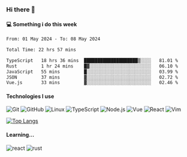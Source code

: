 ### Hi there 👋

#### 💻 Something i do this week

<!--START_SECTION:waka-->

```txt
From: 01 May 2024 - To: 08 May 2024

Total Time: 22 hrs 57 mins

TypeScript   18 hrs 36 mins  ████████████████████▒░░░░   81.01 %
Rust         1 hr 24 mins    █▓░░░░░░░░░░░░░░░░░░░░░░░   06.10 %
JavaScript   55 mins         █░░░░░░░░░░░░░░░░░░░░░░░░   03.99 %
JSON         37 mins         ▓░░░░░░░░░░░░░░░░░░░░░░░░   02.72 %
Vue.js       33 mins         ▓░░░░░░░░░░░░░░░░░░░░░░░░   02.46 %
```

<!--END_SECTION:waka-->


#### Technologies I use
![Git](https://img.shields.io/badge/-Git-222222?style=flat&logo=git&logoColor=F05032)
![GitHub](https://img.shields.io/badge/-GitHub-181717?style=flat&logo=github)
![Linux](https://img.shields.io/badge/-Linux-222222?style=flat&logo=linux&logoColor=FCC624)
![TypeScript](https://img.shields.io/badge/-TypeScript-000000?style=flat&logo=typescript)
![Node.js](https://img.shields.io/badge/-Node.js-222222?style=flat&logo=node.js&logoColor=339933)
![Vue](https://img.shields.io/badge/-Vue-222222?style=flat&logo=Vue.js&logoColor=4FC08D)
![React](https://img.shields.io/badge/-React-222222?style=flat&logo=React&logoColor=blue)
![Vim](https://img.shields.io/badge/-Vim-222222?style=flat&logo=Vim&logoColor=green)

[![Top Langs](https://github-readme-stats.vercel.app/api/top-langs/?username=GodlessLiu&layout=compact)](https://github.com/anuraghazra/github-readme-stats)
#### Learning...
![react](https://img.shields.io/badge/react-18-blue.svg)
![rust](https://img.shields.io/badge/rust-yellow.svg)
